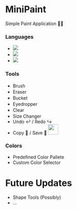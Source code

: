 ﻿# MiniPaint

Simple Paint Application 🦍🎨

### Languages

- <img src="https://img.shields.io/badge/HTML5-E34F26?style=for-the-badge&logo=html5&logoColor=white">
- <img src="https://img.shields.io/badge/CSS3-1572B6?style=for-the-badge&logo=css3&logoColor=white">
- <img src ="https://img.shields.io/badge/JavaScript-323330?style=for-the-badge&logo=javascript&logoColor=F7DF1E">

### Tools

- Brush <img src="https://emojipedia-us.s3.dualstack.us-west-1.amazonaws.com/thumbs/160/samsung/320/paintbrush_1f58c-fe0f.png" style="width: 1rem;">
- Eraser <img src="https://www.free-emoticons.com/files/objects-emoticons/12150.png" style="width: 1rem;"> 
- Bucket  <img src="https://emojipedia-us.s3.dualstack.us-west-1.amazonaws.com/thumbs/120/google/313/bucket_1faa3.png" style="width: 1rem;"> 
- Eyedropper  <img src="https://emojipedia-us.s3.dualstack.us-west-1.amazonaws.com/thumbs/120/docomo/205/droplet_1f4a7.png" style="width: 1rem;">
- Clear <img src="https://emojipedia-us.s3.dualstack.us-west-1.amazonaws.com/thumbs/120/samsung/320/wastebasket_1f5d1-fe0f.png" style="width: 1rem;">
- Size Changer <img src="https://emojipedia-us.s3.dualstack.us-west-1.amazonaws.com/thumbs/120/lg/57/increase-font-size-symbol_1f5da.png" style="width: 1rem;">
- Undo ↩ / Redo ↪
- Copy 📎 / Save 💾 <img src="" style="width: 2rem;">

### Colors

- Predefined Color Pallete
- Custom Color Selector

# Future Updates

- Shape Tools (Possibly)
- ...
